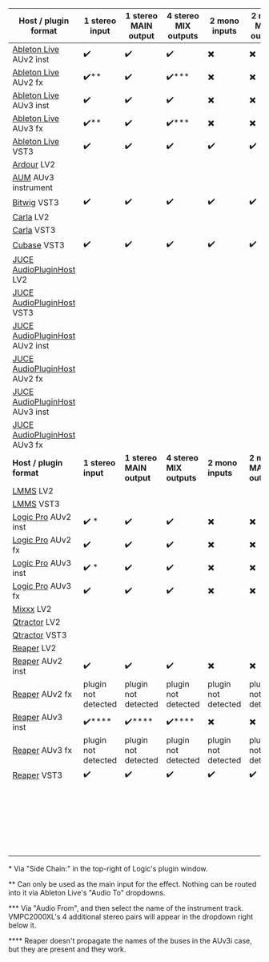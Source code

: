 | Host / plugin format                                         | 1 stereo input         | 1 stereo MAIN output     | 4 stereo MIX outputs     | 2 mono inputs            | 2 mono MAIN outputs      | 8 mono MIX outputs       |
| ------------------------------------------------------------ | ---------------------- | ------------------------ | ------------------------ | ------------------------ | ------------------------ | ------------------------ |
| [Ableton Live](https://www.ableton.com/) AUv2 inst           | :heavy_check_mark:     | :heavy_check_mark:       | :heavy_check_mark:       | :heavy_multiplication_x: | :heavy_multiplication_x: | :heavy_multiplication_x: |
| [Ableton Live](https://www.ableton.com/) AUv2 fx             | :heavy_check_mark:**   | :heavy_check_mark:       | :heavy_check_mark:***    | :heavy_multiplication_x: | :heavy_multiplication_x: | :heavy_multiplication_x: |
| [Ableton Live](https://www.ableton.com/) AUv3 inst           | :heavy_check_mark:     | :heavy_check_mark:       | :heavy_check_mark:       | :heavy_multiplication_x: | :heavy_multiplication_x: | :heavy_multiplication_x: |
| [Ableton Live](https://www.ableton.com/) AUv3 fx             | :heavy_check_mark:**   | :heavy_check_mark:       | :heavy_check_mark:***    | :heavy_multiplication_x: | :heavy_multiplication_x: | :heavy_multiplication_x: |
| [Ableton Live](https://www.ableton.com/) VST3                | :heavy_check_mark:     | :heavy_check_mark:       | :heavy_check_mark:       | :heavy_check_mark:       | :heavy_check_mark:       | :heavy_check_mark:       |
| [Ardour](https://ardour.org/) LV2                            |                        |                          |                          |                          |                          |                          |
| [AUM](https://kymatica.com/apps/aum) AUv3 instrument         |                        |                          |                          |                          |                          |                          |
| [Bitwig](https://www.bitwig.com/) VST3                       | :heavy_check_mark:     | :heavy_check_mark:       | :heavy_check_mark:       | :heavy_check_mark:       | :heavy_check_mark:       | :heavy_check_mark:       |
| [Carla](https://kx.studio/Applications:Carla) LV2            |                        |                          |                          |                          |                          |                          |
| [Carla](https://kx.studio/Applications:Carla) VST3           |                        |                          |                          |                          |                          |                          |
| [Cubase](https://www.steinberg.net/cubase/) VST3             | :heavy_check_mark:     | :heavy_check_mark:       | :heavy_check_mark:       | :heavy_check_mark:       | :heavy_check_mark:       | :heavy_check_mark:       |
| [JUCE AudioPluginHost](https://github.com/juce-framework/JUCE/blob/master/extras/AudioPluginHost/AudioPluginHost.jucer) LV2 |                        |                          |                          |                          |                          |                          |
| [JUCE AudioPluginHost](https://github.com/juce-framework/JUCE/blob/master/extras/AudioPluginHost/AudioPluginHost.jucer) VST3 |                        |                          |                          |                          |                          |                          |
| [JUCE AudioPluginHost](https://github.com/juce-framework/JUCE/blob/master/extras/AudioPluginHost/AudioPluginHost.jucer) AUv2 inst |                        |                          |                          |                          |                          |                          |
| [JUCE AudioPluginHost](https://github.com/juce-framework/JUCE/blob/master/extras/AudioPluginHost/AudioPluginHost.jucer) AUv2 fx |                        |                          |                          |                          |                          |                          |
| [JUCE AudioPluginHost](https://github.com/juce-framework/JUCE/blob/master/extras/AudioPluginHost/AudioPluginHost.jucer) AUv3 inst |                        |                          |                          |                          |                          |                          |
| [JUCE AudioPluginHost](https://github.com/juce-framework/JUCE/blob/master/extras/AudioPluginHost/AudioPluginHost.jucer) AUv3 fx |                        |                          |                          |                          |                          |                          |
| **Host / plugin format**                                     | **1 stereo input**     | **1 stereo MAIN output** | **4 stereo MIX outputs** | **2 mono inputs**        | **2 mono MAIN outputs**  | **8 mono MIX outputs**   |
| [LMMS](https://lmms.io/) LV2                                 |                        |                          |                          |                          |                          |                          |
| [LMMS](https://lmms.io/) VST3                                |                        |                          |                          |                          |                          |                          |
| [Logic Pro](https://www.apple.com/logic-pro) AUv2 inst       | :heavy_check_mark: *   | :heavy_check_mark:       | :heavy_check_mark:       | :heavy_multiplication_x: | :heavy_multiplication_x: | :heavy_multiplication_x: |
| [Logic Pro](https://www.apple.com/logic-pro) AUv2 fx         | :heavy_check_mark:     | :heavy_check_mark:       | :heavy_check_mark:       | :heavy_multiplication_x: | :heavy_multiplication_x: | :heavy_multiplication_x: |
| [Logic Pro](https://www.apple.com/logic-pro) AUv3 inst       | :heavy_check_mark: *   | :heavy_check_mark:       | :heavy_check_mark:       | :heavy_multiplication_x: | :heavy_multiplication_x: | :heavy_multiplication_x: |
| [Logic Pro](https://www.apple.com/logic-pro) AUv3 fx         | :heavy_check_mark:     | :heavy_check_mark:       | :heavy_check_mark:       | :heavy_multiplication_x: | :heavy_multiplication_x: | :heavy_multiplication_x: |
| [Mixxx](https://mixxx.org/) LV2                              |                        |                          |                          |                          |                          |                          |
| [Qtractor](https://www.qtractor.org/) LV2                    |                        |                          |                          |                          |                          |                          |
| [Qtractor](https://www.qtractor.org/) VST3                   |                        |                          |                          |                          |                          |                          |
| [Reaper](https://www.reaper.fm/) LV2                         |                        |                          |                          |                          |                          |                          |
| [Reaper](https://www.reaper.fm/) AUv2 inst                   | :heavy_check_mark:     | :heavy_check_mark:       | :heavy_check_mark:       | :heavy_multiplication_x: | :heavy_multiplication_x: | :heavy_multiplication_x: |
| [Reaper](https://www.reaper.fm/) AUv2 fx                     | plugin not detected    | plugin not detected      | plugin not detected      | plugin not detected      | plugin not detected      | plugin not detected      |
| [Reaper](https://www.reaper.fm/) AUv3 inst                   | :heavy_check_mark:\**** | :heavy_check_mark:\****       | :heavy_check_mark:\****       | :heavy_multiplication_x: | :heavy_multiplication_x: | :heavy_multiplication_x: |
| [Reaper](https://www.reaper.fm/) AUv3 fx                     | plugin not detected | plugin not detected | plugin not detected | plugin not detected | plugin not detected | plugin not detected |
| [Reaper](https://www.reaper.fm/) VST3                        | :heavy_check_mark:     | :heavy_check_mark:       | :heavy_check_mark:       | :heavy_check_mark:       | :heavy_check_mark:       | :heavy_check_mark:       |
|                                                              |                        |                          |                          |                          |                          |                          |
|                                                              |                        |                          |                          |                          |                          |                          |
|                                                              |                        |                          |                          |                          |                          |                          |
|                                                              |                        |                          |                          |                          |                          |                          |
|                                                              |                        |                          |                          |                          |                          |                          |
|                                                              |                        |                          |                          |                          |                          |                          |
|                                                              |                        |                          |                          |                          |                          |                          |
|                                                              |                        |                          |                          |                          |                          |                          |
|                                                              |                        |                          |                          |                          |                          |                          |
|                                                              |                        |                          |                          |                          |                          |                          |
|                                                              |                        |                          |                          |                          |                          |                          |
|                                                              |                        |                          |                          |                          |                          |                          |
|                                                              |                        |                          |                          |                          |                          |                          |
|                                                              |                        |                          |                          |                          |                          |                          |
|                                                              |                        |                          |                          |                          |                          |                          |
|                                                              |                        |                          |                          |                          |                          |                          |
|                                                              |                        |                          |                          |                          |                          |                          |
|                                                              |                        |                          |                          |                          |                          |                          |
|                                                              |                        |                          |                          |                          |                          |                          |
|                                                              |                        |                          |                          |                          |                          |                          |
|                                                              |                        |                          |                          |                          |                          |                          |
|                                                              |                        |                          |                          |                          |                          |                          |
|                                                              |                        |                          |                          |                          |                          |                          |
|                                                              |                        |                          |                          |                          |                          |                          |

\* Via "Side Chain:" in the top-right of Logic's plugin window.

\** Can only be used as the main input for the effect. Nothing can be routed into it via Ableton Live's "Audio To" dropdowns.

*** Via "Audio From", and then select the name of the instrument track. VMPC2000XL's 4 additional stereo pairs will appear in the dropdown right below it.

\**** Reaper doesn't propagate the names of the buses in the AUv3i case, but they are present and they work.
